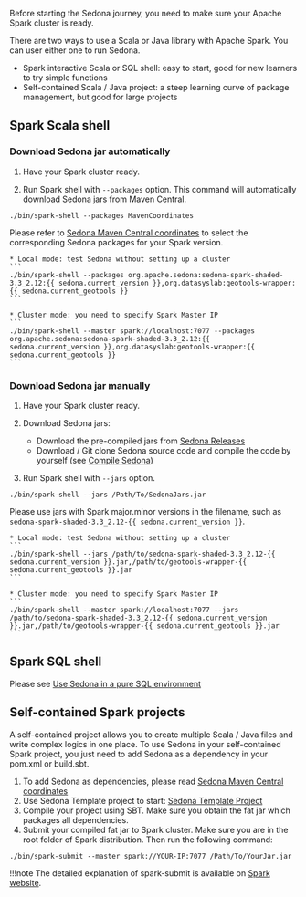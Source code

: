 Before starting the Sedona journey, you need to make sure your Apache Spark cluster is ready.

There are two ways to use a Scala or Java library with Apache Spark. You can user either one to run Sedona.

* Spark interactive Scala or SQL shell: easy to start, good for new learners to try simple functions
* Self-contained Scala / Java project: a steep learning curve of package management, but good for large projects

## Spark Scala shell

### Download Sedona jar automatically

1. Have your Spark cluster ready.

2. Run Spark shell with `--packages` option. This command will automatically download Sedona jars from Maven Central.

```
./bin/spark-shell --packages MavenCoordinates
```

Please refer to [Sedona Maven Central coordinates](maven-coordinates.md) to select the corresponding Sedona packages for your Spark version.

    * Local mode: test Sedona without setting up a cluster
    ```
    ./bin/spark-shell --packages org.apache.sedona:sedona-spark-shaded-3.3_2.12:{{ sedona.current_version }},org.datasyslab:geotools-wrapper:{{ sedona.current_geotools }}
    ```

    * Cluster mode: you need to specify Spark Master IP
    ```
    ./bin/spark-shell --master spark://localhost:7077 --packages org.apache.sedona:sedona-spark-shaded-3.3_2.12:{{ sedona.current_version }},org.datasyslab:geotools-wrapper:{{ sedona.current_geotools }}
    ```

### Download Sedona jar manually

1. Have your Spark cluster ready.

2. Download Sedona jars:
	* Download the pre-compiled jars from [Sedona Releases](../download.md)
	* Download / Git clone Sedona source code and compile the code by yourself (see [Compile Sedona](compile.md))
3. Run Spark shell with `--jars` option.

```
./bin/spark-shell --jars /Path/To/SedonaJars.jar
```

Please use jars with Spark major.minor versions in the filename, such as `sedona-spark-shaded-3.3_2.12-{{ sedona.current_version }}`.

    * Local mode: test Sedona without setting up a cluster
    ```
    ./bin/spark-shell --jars /path/to/sedona-spark-shaded-3.3_2.12-{{ sedona.current_version }}.jar,/path/to/geotools-wrapper-{{ sedona.current_geotools }}.jar
    ```

    * Cluster mode: you need to specify Spark Master IP
    ```
    ./bin/spark-shell --master spark://localhost:7077 --jars /path/to/sedona-spark-shaded-3.3_2.12-{{ sedona.current_version }}.jar,/path/to/geotools-wrapper-{{ sedona.current_geotools }}.jar
    ```

## Spark SQL shell

Please see [Use Sedona in a pure SQL environment](../tutorial/sql-pure-sql.md)

## Self-contained Spark projects

A self-contained project allows you to create multiple Scala / Java files and write complex logics in one place. To use Sedona in your self-contained Spark project, you just need to add Sedona as a dependency in your pom.xml or build.sbt.

1. To add Sedona as dependencies, please read [Sedona Maven Central coordinates](maven-coordinates.md)
2. Use Sedona Template project to start: [Sedona Template Project](../tutorial/demo.md)
3. Compile your project using SBT. Make sure you obtain the fat jar which packages all dependencies.
4. Submit your compiled fat jar to Spark cluster. Make sure you are in the root folder of Spark distribution. Then run the following command:

```
./bin/spark-submit --master spark://YOUR-IP:7077 /Path/To/YourJar.jar
```

!!!note
	The detailed explanation of spark-submit is available on [Spark website](https://spark.apache.org/docs/latest/submitting-applications.html).
